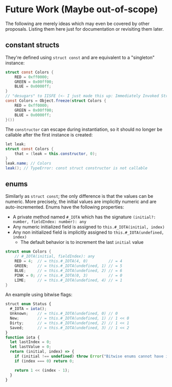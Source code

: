 # Future Work (Maybe out-of-scope)

The following are merely ideas which may even be covered by other proposals. Listing them here just for documentation or revisiting them later.

## constant structs

They're defined using `struct const` and are equivalent to a "singleton" instance:

```csharp
struct const Colors {
	RED = 0xff0000;
	GREEN = 0x00ff00;
	BLUE = 0x0000ff;
}
// "desugars" to IISFE (<- I just made this up: Immediately Invoked Struct Frozen Expression):
const Colors = Object.freeze(struct Colors {
	RED = 0xff0000;
	GREEN = 0x00ff00;
	BLUE = 0x0000ff;
}())
```

The `constructor` can escape during instantiation, so it should no longer be callable after the first instance is created:

```csharp
let leak;
struct const Colors {
	that = (leak = this.constructor, 0);
}
leak.name; // Colors
leak(); // TypeError: const struct constructor is not callable
```

## enums

Similarly as `struct const`; the only difference is that the values can be numeric. More precisely, the initial values are implicitly numeric and are auto-incremented. Enums have the following properties:

- A private method named `#_IOTA` which has the signature `(initial?: number, fieldIndex: number): any`
- Any numeric initialized field is assigned to `this.#_IOTA(initial, index)`
- Any non initialized field is implicitly assigned to `this.#_IOTA(undefined, index)`
  - The default behavior is to increment the last `initial` value

```csharp
struct enum Colors {
	// #_IOTA(initial, fieldIndex): any
	RED = 4;  // = this.#_IOTA(4, 0)         // = 4
	GREEN;    // = this.#_IOTA(undefined, 1) // = 5
	BLUE;     // = this.#_IOTA(undefined, 2) // = 6
	PINK = 0; // = this.#_IOTA(0, 3)         // = 0
	LIME;     // = this.#_IOTA(undefined, 4) // = 1
}
```

An example using bitwise flags:

```ts
struct enum Status {
  #_IOTA = iota();
  Unknown;    // = this.#_IOTA(undefined, 0) // 0
  New;        // = this.#_IOTA(undefined, 1) // 1 << 0
  Dirty;      // = this.#_IOTA(undefined, 2) // 1 << 1
  Saved;      // = this.#_IOTA(undefined, 3) // 1 << 2
}
function iota {
  let lastIndex = 0;
  let lastValue = 0;
  return (initial, index) => {
    if (initial !== undefined) throw Error("Bitwise enums cannot have initializer");
    if (index === 0) return 0;

    return 1 << (index - 1);
  }
}
```
